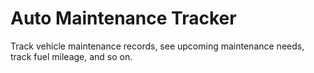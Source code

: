 # Auto Maintenance Tracker

Track vehicle maintenance records, see upcoming maintenance needs, track fuel mileage, and so on.
